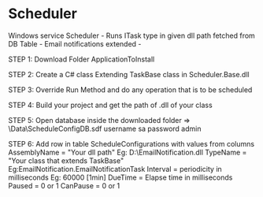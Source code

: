 Scheduler
=========

Windows service Scheduler - Runs ITask type in given dll path fetched from DB Table - Email notifications extended - 


STEP 1: Download Folder ApplicationToInstall

STEP 2: Create a C# class Extending TaskBase class in Scheduler.Base.dll


STEP 3: Override Run Method and do any operation that is to be scheduled

STEP 4: Build your project and get the path of .dll of your class

STEP 5: Open database inside the downloaded folder => \Data\ScheduleConfigDB.sdf
username sa password admin

STEP 6: Add row in table ScheduleConfigurations
with values from columns
AssemblyName	= "Your dll path" Eg: D:\EmailNotification.dll
TypeName	= "Your class that extends TaskBase" Eg:EmailNotification.EmailNotificationTask
Interval	= periodicity in milliseconds Eg: 60000 [1min]
DueTime		= Elapse time in milliseconds
Paused		= 0 or 1
CanPause	= 0 or 1
